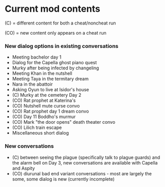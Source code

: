 # Current mod contents

(C) = different content for both a cheat/noncheat run

(CO) = new content only appears on a cheat run

### New dialog options in existing conversations
- Meeting bachelor day 1
- Dialog for the Capella ghost piano quest
- Murky after being infected by changeling
- Meeting Khan in the nutshell
- Meeting Taya in the termitary dream
- Nara in the abattoir
- Asking Oyun to live at Isidor's house
- (C) Murky at the cemetery Day 2
- (CO) Rat prophet at Katerina's
- (CO) Nutshell mute curse convo
- (CO) Rat prophet day 1 dream convo
- (CO) Day 11 Boddho's murmur
- (CO) Mark "the door opens" death theater convo
- (CO) Lilich train escape
- Miscellaneous short dialog

### New conversations
- (C) between seeing the plague (specifically talk to plague guards) and the alarm bell on Day 3, new conversations are available with Capella and Aspity
- (CO) diurunal bad end variant conversations - most are largely the some, some dialog is new (currently incomplete)
